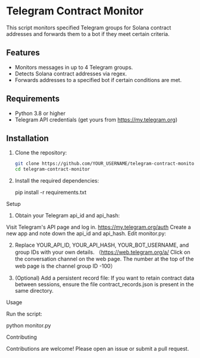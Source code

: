 # Telegram Contract Monitor

This script monitors specified Telegram groups for Solana contract addresses and forwards them to a bot if they meet certain criteria.

## Features
- Monitors messages in up to 4 Telegram groups.
- Detects Solana contract addresses via regex.
- Forwards addresses to a specified bot if certain conditions are met.

## Requirements
- Python 3.8 or higher
- Telegram API credentials (get yours from https://my.telegram.org)

## Installation

1. Clone the repository:
   ```bash
   git clone https://github.com/YOUR_USERNAME/telegram-contract-monitor.git
   cd telegram-contract-monitor

2. Install the required dependencies:

   pip install -r requirements.txt

Setup

1. Obtain your Telegram api_id and api_hash:

Visit Telegram's API page and log in.  https://my.telegram.org/auth
Create a new app and note down the api_id and api_hash.
Edit monitor.py:

2. Replace YOUR_API_ID, YOUR_API_HASH, YOUR_BOT_USERNAME, and group IDs with your own details. （https://web.telegram.org/a/  Click on the conversation channel on the web page. The number at the top of the web page is the channel group ID -100）

3. (Optional) Add a persistent record file: If you want to retain contract data between sessions, ensure the file contract_records.json is present in the same directory.

Usage

Run the script:

python monitor.py


Contributing

Contributions are welcome! Please open an issue or submit a pull request.